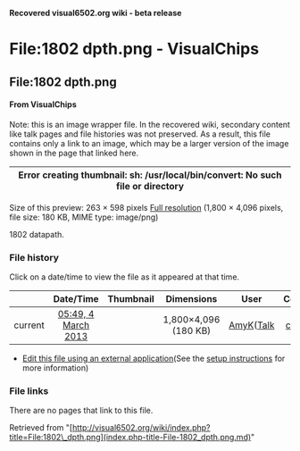 **Recovered visual6502.org wiki - beta release**

# File:1802 dpth.png - VisualChips

## File:1802 dpth.png

#### From VisualChips


Note: this is an image wrapper file. In the recovered wiki,
secondary content like talk pages and file histories was
not preserved. As a result, this file contains only a link
to an image, which may be a larger version of the image shown
in the page that linked here.

| Error creating thumbnail: sh: /usr/local/bin/convert: No such file or directory |
|:---:|

Size of this preview: 263 × 598 pixels
[Full resolution](images/6/62/1802_dpth.png)‎ (1,800 × 4,096 pixels, file size: 180 KB, MIME type: image/png)

1802 datapath.

### File history

Click on a date/time to view the file as it appeared at that time.

| | Date/Time | Thumbnail | Dimensions | User | Comment |
|:---:|:---:|:---:|:---:|:---:|:---:|
| current | [05:49, 4 March 2013](images/6/62/1802_dpth.png) | | 1,800×4,096 (180 KB) | [AmyK](index.php-title-User-AmyK.md)([Talk](index.php-title-User_talk-AmyK.md) | [contribs](./index.php%3Ftitle=Special:Contributions/AmyK.md)) | (1802 datapath.) |

- [Edit this file using an external application](index.php-title-File-1802_dpth.png.md)(See the [setup instructions](http://www.mediawiki.org/wiki/Manual:External_editors) for more information)

### File links

There are no pages that link to this file.

Retrieved from "[http://visual6502.org/wiki/index.php?title=File:1802\_dpth.png](index.php-title-File-1802_dpth.png.md)"

